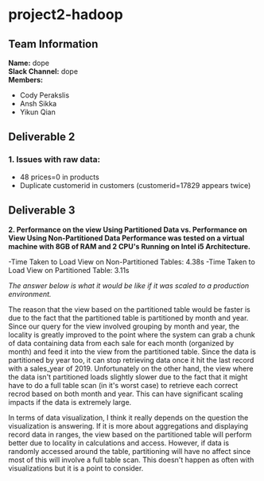 # project2-hadoop
## Team Information
**Name:** dope  
**Slack Channel:** dope  
**Members:**  
* Cody Perakslis
* Ansh Sikka
* Yikun Qian

## Deliverable 2
### 1. Issues with raw data:
- 48 prices=0 in products
- Duplicate customerid in customers (customerid=17829 appears twice)
## Deliverable 3

**2. Performance on the view Using Partitioned Data vs. Performance on View Using Non-Partitioned Data
Performance was tested on a virtual machine with 8GB of RAM and 2 CPU's Running on Intel i5 Architecture.**

-Time Taken to Load View on Non-Partitioned Tables: 4.38s
-Time Taken to Load View on Partitioned Table: 3.11s

*The answer below is what it would be like if it was scaled to a production environment.*

The reason that the view based on the partitioned table would be faster is due to the fact that the partitioned table is partitioned by month and year. Since our query for the view involved grouping by month and year, the locality is greatly improved to the point where the system can grab a chunk of data containing data from each sale for each month (organized by month) and feed it into the view from the partitioned table. Since the data is partitioned by year too, it can stop retrieving data once it hit the last record with a sales_year of 2019. Unfortunately on the other hand, the view where the data isn't partitioned loads slightly slower due to the fact that it might have to do a full table scan (in it's worst case) to retrieve each correct recrod based on both month and year. This can have significant scaling impacts if the data is extremely large.

In terms of data visualization, I think it really depends on the question the visualization is answering. If it is more about aggregations and displaying record data in ranges, the view based on the partitioned table will perform better due to locality in calculations and access. However, if data is randomly accessed around the table, partitioning will have no affect since most of this will involve a full table scan. This doesn't happen as often with visualizations but it is a point to consider.
